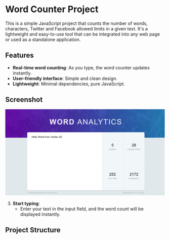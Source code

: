 # Word Counter Project

This is a simple JavaScript project that counts the number of words, characters, Twitter and Facebook allowed limits in a given text. It's a lightweight and easy-to-use tool that can be integrated into any web page or used as a standalone application.

## Features

- **Real-time word counting**: As you type, the word counter updates instantly.
- **User-friendly interface**: Simple and clean design.
- **Lightweight**: Minimal dependencies, pure JavaScript.

## Screenshot

![Screenshot](screenshot.jpeg)

3. **Start typing**:
    - Enter your text in the input field, and the word count will be displayed instantly.

## Project Structure

